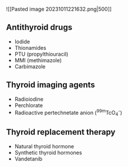 ![[Pasted image 20231011221632.png|500]]
## Antithyroid drugs
- Iodide
- Thionamides
- PTU (propylthiouracil)
- MMI (methimazole)
- Carbimazole
## Thyroid imaging agents
- Radioiodine
- Perchlorate
- Radioactive pertechnetate anion (<sup>99m</sup>TcO<sub>4</sub><sup>-</sup>)
## Thyroid replacement therapy
- Natural thyroid hormone
- Synthetic thyroid hormones
- Vandetanib
